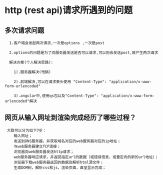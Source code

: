 # http (rest api)请求所遇到的问题

  ## 多次请求问题
      1.客户端会发起两次请求,一次是options ,一次是post
	  
	  2.options的问题是为了向服务器发送是否可以请求,可以则会发送post,故产生两次请求
	  
	  解决方案(个人解决思路):
	    
		1).服务器解决(甩锅)
		
		2).前端解决,可以在请求表头使用 "Content-Type": "application/x-www-form-urlencoded"
		
		3).angular中,使用qs包以及"Content-Type": "application/x-www-form-urlencoded"解决
		
  ## 网页从输入网址到渲染完成经历了哪些过程？
     大致可以分为如下7步：
		输入网址；
		发送到DNS服务器，并获取域名对应的web服务器对应的ip地址；
		与web服务器建立TCP连接；
		浏览器向web服务器发送http请求；
		web服务器响应请求，并返回指定url的数据（或错误信息，或重定向的新的url地址）；
		浏览器下载web服务器返回的数据及解析html源文件；
		生成DOM树，解析css和js，渲染页面，直至显示完成；